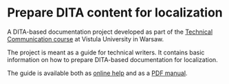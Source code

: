 # Prepare DITA content for localization

A DITA-based documentation project developed as part of the [Technical Communication course](https://www.vistula.edu.pl/kierunki-studiow/kontynuacja-edukacji/studia-podyplomowe/informatyka/komunikacja-techniczna) at Vistula University in Warsaw.

The project is meant as a guide for technical writers. It contains basic information on how to prepare DITA-based documentation for localization. 

The guide is available both as [online help](https://prepare-dita-for-l10n.netlify.app/) and as a [PDF manual](https://prepare-dita-for-l10n.netlify.app/documents/dita_localization.pdf).
